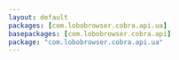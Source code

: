 ```yaml
---
layout: default
packages: [com.lobobrowser.cobra.api.ua] 
basepackages: [com.lobobrowser.cobra.api]
package: "com.lobobrowser.cobra.api.ua"
---
```

